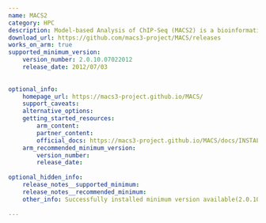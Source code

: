 ```yaml
---
name: MACS2
category: HPC
description: Model-based Analysis of ChIP-Seq (MACS2) is a bioinformatics tool used for identifying enriched regions in ChIP-Seq data, determining where DNA-binding proteins interact with the genome.
download_url: https://github.com/macs3-project/MACS/releases
works_on_arm: true
supported_minimum_version:
    version_number: 2.0.10.07022012
    release_date: 2012/07/03
 
 
optional_info:
    homepage_url: https://macs3-project.github.io/MACS/
    support_caveats:
    alternative_options:
    getting_started_resources:
        arm_content: 
        partner_content:
        official_docs: https://macs3-project.github.io/MACS/docs/INSTALL.html
    arm_recommended_minimum_version:
        version_number:
        release_date:
 
optional_hidden_info:
    release_notes__supported_minimum:
    release_notes__recommended_minimum:
    other_info: Successfully installed minimum version available(2.0.10.07022012) in relese page for Arm64 platform.
 
---
```


